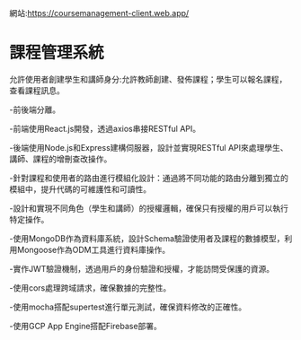 網站:https://coursemanagement-client.web.app/
# 課程管理系統
允許使用者創建學生和講師身分:允許教師創建、發佈課程；學生可以報名課程，查看課程訊息。

-前後端分離。

-前端使用React.js開發，透過axios串接RESTful API。

-後端使用Node.js和Express建構伺服器，設計並實現RESTful API來處理學生、講師、課程的增刪查改操作。

-針對課程和使用者的路由進行模組化設計：通過將不同功能的路由分離到獨立的模組中，提升代碼的可維護性和可讀性。

-設計和實現不同角色（學生和講師）的授權邏輯，確保只有授權的用戶可以執行特定操作。

-使用MongoDB作為資料庫系統，設計Schema驗證使用者及課程的數據模型，利用Mongoose作為ODM工具進行資料庫操作。

-實作JWT驗證機制，透過用戶的身份驗證和授權，才能訪問受保護的資源。

-使用cors處理跨域請求，確保數據的完整性。

-使用mocha搭配supertest進行單元測試，確保資料修改的正確性。

-使用GCP App Engine搭配Firebase部署。
